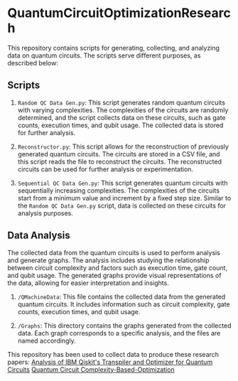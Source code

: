 # QuantumCircuitOptimizationResearch

This repository contains scripts for generating, collecting, and analyzing data on quantum circuits. The scripts serve different purposes, as described below:

## Scripts

1. `Random QC Data Gen.py`: This script generates random quantum circuits with varying complexities. The complexities of the circuits are randomly determined, and the script collects data on these circuits, such as gate counts, execution times, and qubit usage. The collected data is stored for further analysis.

2. `Reconstructor.py`: This script allows for the reconstruction of previously generated quantum circuits. The circuits are stored in a CSV file, and this script reads the file to reconstruct the circuits. The reconstructed circuits can be used for further analysis or experimentation.

3. `Sequential QC Data Gen.py`: This script generates quantum circuits with sequentially increasing complexities. The complexities of the circuits start from a minimum value and increment by a fixed step size. Similar to the `Random QC Data Gen.py` script, data is collected on these circuits for analysis purposes.

## Data Analysis

The collected data from the quantum circuits is used to perform analysis and generate graphs. The analysis includes studying the relationship between circuit complexity and factors such as execution time, gate count, and qubit usage. The generated graphs provide visual representations of the data, allowing for easier interpretation and insights.

1. `/QMachineData`: This file contains the collected data from the generated quantum circuits. It includes information such as circuit complexity, gate counts, execution times, and qubit usage.

2. `/Graphs`: This directory contains the graphs generated from the collected data. Each graph corresponds to a specific analysis, and the files are named accordingly.

This repository has been used to collect data to produce these research papers:
[Analysis of IBM Qiskit's Transpiler and Optimizer for Quantum Circuits](https://widgets.figshare.com/articles/23272724/embed?show_title=1)
[Quantum Circuit Complexity-Based-Optimization](https://widgets.figshare.com/articles/23256344/embed?show_title=1)
